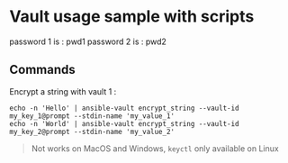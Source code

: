 # Vault usage sample with scripts

password 1 is : pwd1
password 2 is : pwd2


## Commands

Encrypt a string with vault 1 :

```
echo -n 'Hello' | ansible-vault encrypt_string --vault-id my_key_1@prompt --stdin-name 'my_value_1'
echo -n 'World' | ansible-vault encrypt_string --vault-id my_key_2@prompt --stdin-name 'my_value_2'
```

> Not works on MacOS and Windows, `keyctl` only available on Linux
